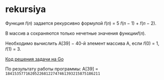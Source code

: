 # rekursiya
Функция 𝑓(𝑛) задается рекурсивно формулой 𝑓(𝑛) = 5 𝑓(𝑛 − 1) + 𝑓(𝑛 − 2).

В массив a сохраняются только нечетные значения функции𝑓(𝑛).
 
Необходимо вычислить А[39] − 40-й элемент массива А, если 𝑓(0) = 1, 𝑓(1) = 3.

[Код решения задачи на Go](rekursiya.go)

По результату работы программы: A[39] = `184153577162052268122747461393215875186211`
